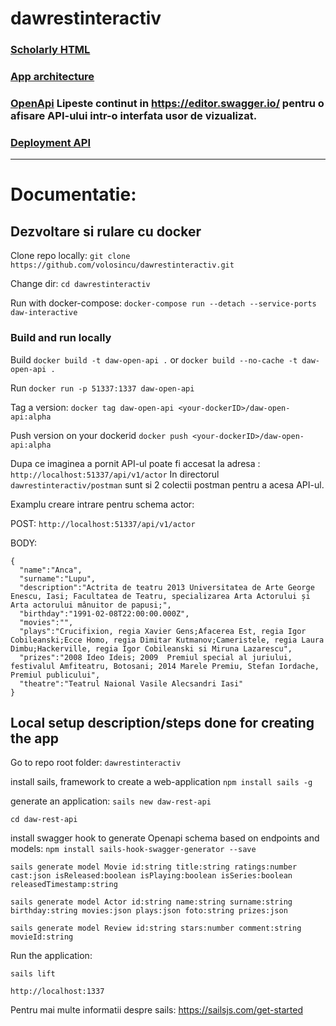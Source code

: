# dawrestinteractiv

### [Scholarly HTML](https://volosincu.github.io/dawrestinteractiv/) 

### [App architecture](https://github.com/volosincu/dawrestinteractiv/tree/main/docs)

### [OpenApi](https://github.com/volosincu/dawrestinteractiv/blob/main/daw-rest-api/swagger/swagger.json) Lipeste continut in https://editor.swagger.io/ pentru o afisare API-ului intr-o interfata usor de vizualizat.

### [Deployment API](https://volosincu.github.io/dawrestinteractiv/) 


--------------


# Documentatie: 

## Dezvoltare si rulare cu docker 
Clone repo locally:
`git clone https://github.com/volosincu/dawrestinteractiv.git`

Change dir:
`cd dawrestinteractiv`

Run with docker-compose:
`docker-compose run --detach --service-ports daw-interactive`

### Build and run locally 

Build 
`docker build -t daw-open-api .`
or 
`docker build --no-cache -t daw-open-api .`

Run
`docker run -p 51337:1337 daw-open-api`

Tag a version:
`docker tag daw-open-api <your-dockerID>/daw-open-api:alpha`

Push version on your dockerid 
`docker push <your-dockerID>/daw-open-api:alpha`


Dupa ce imaginea a pornit API-ul poate fi accesat la adresa : `http://localhost:51337/api/v1/actor`
In directorul `dawrestinteractiv/postman` sunt si 2 colectii postman pentru a acesa API-ul.

Examplu creare intrare pentru schema actor: 

POST: `http://localhost:51337/api/v1/actor`

BODY:

```
{
  "name":"Anca",
  "surname":"Lupu",
  "description":"Actrita de teatru 2013 Universitatea de Arte George Enescu, Iasi; Facultatea de Teatru, specializarea Arta Actorului și Arta actorului mânuitor de papusi;",
  "birthday":"1991-02-08T22:00:00.000Z",
  "movies":"",
  "plays":"Crucifixion, regia Xavier Gens;Afacerea Est, regia Igor Cobileanski;Ecce Homo, regia Dimitar Kutmanov;Cameristele, regia Laura Dimbu;Hackerville, regia Igor Cobileanski si Miruna Lazarescu",
  "prizes":"2008 Ideo Ideis; 2009  Premiul special al juriului, festivalul Amfiteatru, Botosani; 2014 Marele Premiu, Stefan Iordache, Premiul publicului",
  "theatre":"Teatrul Naional Vasile Alecsandri Iasi"
}
```


## Local setup description/steps done for creating the app 

Go to repo root folder:
`dawrestinteractiv`

install sails, framework to create a web-application
`npm install sails -g`

generate an application:
`sails new daw-rest-api`

`cd daw-rest-api`

install swagger hook to generate Openapi schema based on endpoints and models:
`npm install sails-hook-swagger-generator --save`

```
sails generate model Movie id:string title:string ratings:number cast:json isReleased:boolean isPlaying:boolean isSeries:boolean releasedTimestamp:string

sails generate model Actor id:string name:string surname:string birthday:string movies:json plays:json foto:string prizes:json

sails generate model Review id:string stars:number comment:string movieId:string
```

Run the application:

`sails lift`

`http://localhost:1337`

Pentru mai multe informatii despre sails: https://sailsjs.com/get-started

 

